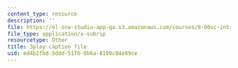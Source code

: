 ```yaml
---
content_type: resource
description: ''
file: https://ol-ocw-studio-app-qa.s3.amazonaws.com/courses/9-00sc-introduction-to-psychology-fall-2011/ed4b2fbd9ddd51fb8b6a8109c04e89ce_yBYebcVw8Zk.vtt
file_type: application/x-subrip
resourcetype: Other
title: 3play caption file
uid: ed4b2fbd-9ddd-51fb-8b6a-8109c04e89ce
---
```

